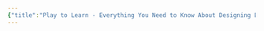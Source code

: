 ```yaml
---
{"title":"Play to Learn - Everything You Need to Know About Designing Effective Learning Games","authors":["[[Sharon Boller]]","[[Karl Kapp]]"],"date":"2017-01-01","processed":false,"tags":["gamification"],"dg-publish":true,"created":"2024-08-30","modified":"2024-09-13","permalink":"/20-literature-notes/boller2017/","dgPassFrontmatter":true,"updated":"2024-09-13"}
---
```


